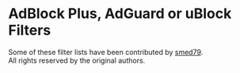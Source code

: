 # AdBlock Plus, AdGuard or uBlock Filters

Some of these filter lists have been contributed by [smed79](https://github.com/smed79).  
All rights reserved by the original authors.
